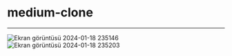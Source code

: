 # medium-clone
-----------------------------------------------------------------------------------------------------------------------------------------------------------------------------------------------
![Ekran görüntüsü 2024-01-18 235146](https://github.com/elifbarus/medium-clone/assets/99487890/37f2cb4b-c0ff-4d48-8f60-5917c69f4766)
![Ekran görüntüsü 2024-01-18 235203](https://github.com/elifbarus/medium-clone/assets/99487890/2f0714c4-d885-40d0-9550-a255c6d70049)
